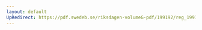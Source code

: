 ```yaml
---
layout: default
UpRedirect: https://pdf.swedeb.se/riksdagen-volumeG-pdf/199192/reg_199192/reg_199192_0337.pdf
---
```

